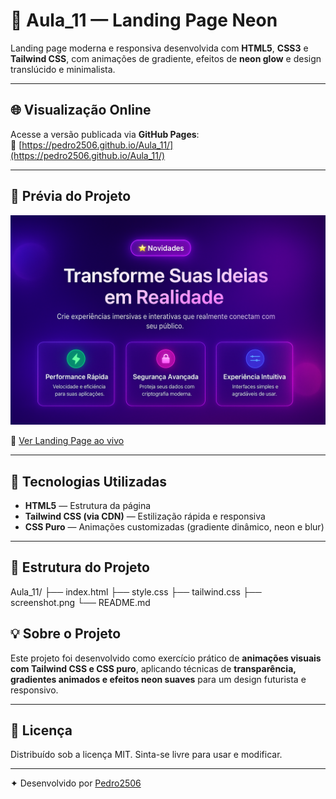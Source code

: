 # 🌌 Aula_11 — Landing Page Neon

Landing page moderna e responsiva desenvolvida com **HTML5**, **CSS3** e **Tailwind CSS**, com animações de gradiente, efeitos de **neon glow** e design translúcido e minimalista.

---

## 🌐 Visualização Online

Acesse a versão publicada via **GitHub Pages**:  
🔗 [https://pedro2506.github.io/Aula_11/](https://pedro2506.github.io/Aula_11/)

---

## 📸 Prévia do Projeto

![Prévia da Landing Page](./screenshot.png)

🔗 [Ver Landing Page ao vivo](https://pedro2506.github.io/Aula_11/)

---

## 🧠 Tecnologias Utilizadas

- **HTML5** — Estrutura da página  
- **Tailwind CSS (via CDN)** — Estilização rápida e responsiva  
- **CSS Puro** — Animações customizadas (gradiente dinâmico, neon e blur)

---

## 🧩 Estrutura do Projeto
Aula_11/
├── index.html
├── style.css
├── tailwind.css
├── screenshot.png
└── README.md

## 💡 Sobre o Projeto

Este projeto foi desenvolvido como exercício prático de **animações visuais com Tailwind CSS e CSS puro**, aplicando técnicas de **transparência, gradientes animados e efeitos neon suaves** para um design futurista e responsivo.

---

## 📜 Licença

Distribuído sob a licença MIT. Sinta-se livre para usar e modificar.

---

✦ Desenvolvido por [Pedro2506](https://github.com/pedro2506)





